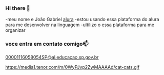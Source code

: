 ### Hi there 👋


-meu nome e João Gabriel 
[alura](https:\\www.alura.com.br)
-estou usando essa plataforma do alura para me desenvolver na linguagem 
-ultilizo o essa plataforma para me organizar

### voce entra em contato comigo📫

00001116058054SP@al.educacao.sp.gov.br


https://media1.tenor.com/m/0WyPJvp2ZwMAAAAd/cat-cats.gif

